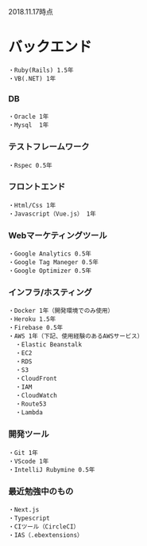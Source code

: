 2018.11.17時点
# バックエンド
    ・Ruby(Rails) 1.5年
    ・VB(.NET) 1年

### DB
    ・Oracle 1年
    ・Mysql  1年

### テストフレームワーク
    ・Rspec 0.5年

### フロントエンド
    ・Html/Css 1年
    ・Javascript（Vue.js） 1年

### Webマーケティングツール
    ・Google Analytics 0.5年
    ・Google Tag Maneger 0.5年
    ・Google Optimizer 0.5年

### インフラ/ホスティング
    ・Docker 1年（開発環境でのみ使用）
    ・Heroku 1.5年
    ・Firebase 0.5年
    ・AWS 1年（下記、使用経験のあるAWSサービス）
      ・Elastic Beanstalk
      ・EC2
      ・RDS
      ・S3
      ・CloudFront
      ・IAM
      ・CloudWatch
      ・Route53
      ・Lambda
  
### 開発ツール
    ・Git 1年
    ・VScode 1年
    ・IntelliJ Rubymine 0.5年
    
### 最近勉強中のもの
    ・Next.js
    ・Typescript
    ・CIツール（CircleCI）
    ・IAS（.ebextensions）
